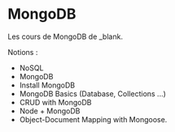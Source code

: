 # MongoDB

Les cours de MongoDB de \_blank.

Notions :
- NoSQL
- MongoDB
 - Install MongoDB
 - MongoDB Basics (Database, Collections ...)
 - CRUD with MongoDB
 - Node	+	MongoDB
 - Object-Document Mapping with Mongoose.
